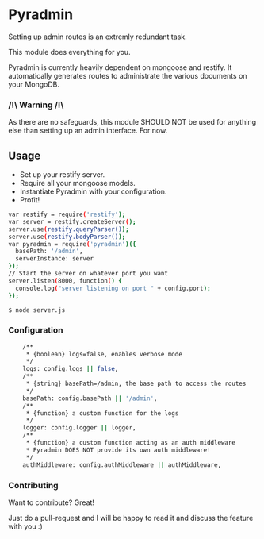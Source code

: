 # Pyradmin

Setting up admin routes is an extremly redundant task.

This module does everything for you.

Pyradmin is currently heavily dependent on mongoose and restify.
It automatically generates routes to administrate the various documents on your MongoDB.

### /!\ Warning /!\
As there are no safeguards, this module SHOULD NOT be used for anything else than setting up an admin interface. For now.

## Usage
* Set up your restify server.
* Require all your mongoose models.
* Instantiate Pyradmin with your configuration.
* Profit!
```sh
var restify = require('restify');
var server = restify.createServer();
server.use(restify.queryParser());
server.use(restify.bodyParser());
var pyradmin = require('pyradmin')({
  basePath: '/admin',
  serverInstance: server
});
// Start the server on whatever port you want
server.listen(8000, function() {
  console.log("server listening on port " + config.port);
});
```

```sh
$ node server.js
```

### Configuration
```sh
    /**
     * {boolean} logs=false, enables verbose mode
     */
    logs: config.logs || false,
    /**
     * {string} basePath=/admin, the base path to access the routes
     */
    basePath: config.basePath || '/admin',
    /**
     * {function} a custom function for the logs
     */
    logger: config.logger || logger,
    /**
     * {function} a custom function acting as an auth middleware
     * Pyradmin DOES NOT provide its own auth middleware!
     */
    authMiddleware: config.authMiddleware || authMiddleware,
```
### Contributing

Want to contribute? Great!

Just do a pull-request and I will be happy to read it and discuss the feature with you :)
